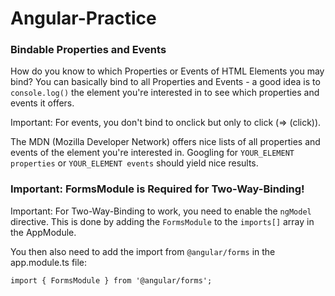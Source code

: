 # Angular-Practice

### Bindable Properties and Events
How do you know to which Properties or Events of HTML Elements you may bind? You can basically bind to all Properties and Events - a good idea is to `console.log()`  the element you're interested in to see which properties and events it offers.

Important: For events, you don't bind to onclick but only to click (=> (click)).

The MDN (Mozilla Developer Network) offers nice lists of all properties and events of the element you're interested in. Googling for `YOUR_ELEMENT properties`  or `YOUR_ELEMENT events`  should yield nice results.

### Important: FormsModule is Required for Two-Way-Binding!
Important: For Two-Way-Binding to work, you need to enable the `ngModel`  directive. This is done by adding the `FormsModule`  to the `imports[]`  array in the AppModule.

You then also need to add the import from `@angular/forms`  in the app.module.ts file:

`import { FormsModule } from '@angular/forms';`
